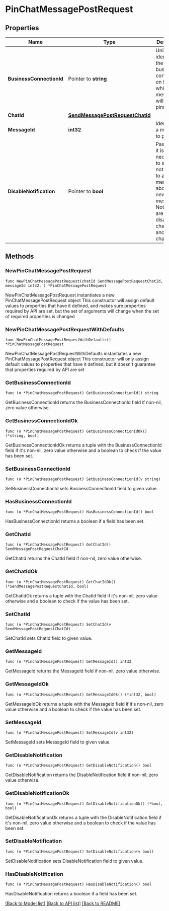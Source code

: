 # PinChatMessagePostRequest

## Properties

Name | Type | Description | Notes
------------ | ------------- | ------------- | -------------
**BusinessConnectionId** | Pointer to **string** | Unique identifier of the business connection on behalf of which the message will be pinned | [optional] 
**ChatId** | [**SendMessagePostRequestChatId**](SendMessagePostRequestChatId.md) |  | 
**MessageId** | **int32** | Identifier of a message to pin | 
**DisableNotification** | Pointer to **bool** | Pass *True* if it is not necessary to send a notification to all chat members about the new pinned message. Notifications are always disabled in channels and private chats. | [optional] 

## Methods

### NewPinChatMessagePostRequest

`func NewPinChatMessagePostRequest(chatId SendMessagePostRequestChatId, messageId int32, ) *PinChatMessagePostRequest`

NewPinChatMessagePostRequest instantiates a new PinChatMessagePostRequest object
This constructor will assign default values to properties that have it defined,
and makes sure properties required by API are set, but the set of arguments
will change when the set of required properties is changed

### NewPinChatMessagePostRequestWithDefaults

`func NewPinChatMessagePostRequestWithDefaults() *PinChatMessagePostRequest`

NewPinChatMessagePostRequestWithDefaults instantiates a new PinChatMessagePostRequest object
This constructor will only assign default values to properties that have it defined,
but it doesn't guarantee that properties required by API are set

### GetBusinessConnectionId

`func (o *PinChatMessagePostRequest) GetBusinessConnectionId() string`

GetBusinessConnectionId returns the BusinessConnectionId field if non-nil, zero value otherwise.

### GetBusinessConnectionIdOk

`func (o *PinChatMessagePostRequest) GetBusinessConnectionIdOk() (*string, bool)`

GetBusinessConnectionIdOk returns a tuple with the BusinessConnectionId field if it's non-nil, zero value otherwise
and a boolean to check if the value has been set.

### SetBusinessConnectionId

`func (o *PinChatMessagePostRequest) SetBusinessConnectionId(v string)`

SetBusinessConnectionId sets BusinessConnectionId field to given value.

### HasBusinessConnectionId

`func (o *PinChatMessagePostRequest) HasBusinessConnectionId() bool`

HasBusinessConnectionId returns a boolean if a field has been set.

### GetChatId

`func (o *PinChatMessagePostRequest) GetChatId() SendMessagePostRequestChatId`

GetChatId returns the ChatId field if non-nil, zero value otherwise.

### GetChatIdOk

`func (o *PinChatMessagePostRequest) GetChatIdOk() (*SendMessagePostRequestChatId, bool)`

GetChatIdOk returns a tuple with the ChatId field if it's non-nil, zero value otherwise
and a boolean to check if the value has been set.

### SetChatId

`func (o *PinChatMessagePostRequest) SetChatId(v SendMessagePostRequestChatId)`

SetChatId sets ChatId field to given value.


### GetMessageId

`func (o *PinChatMessagePostRequest) GetMessageId() int32`

GetMessageId returns the MessageId field if non-nil, zero value otherwise.

### GetMessageIdOk

`func (o *PinChatMessagePostRequest) GetMessageIdOk() (*int32, bool)`

GetMessageIdOk returns a tuple with the MessageId field if it's non-nil, zero value otherwise
and a boolean to check if the value has been set.

### SetMessageId

`func (o *PinChatMessagePostRequest) SetMessageId(v int32)`

SetMessageId sets MessageId field to given value.


### GetDisableNotification

`func (o *PinChatMessagePostRequest) GetDisableNotification() bool`

GetDisableNotification returns the DisableNotification field if non-nil, zero value otherwise.

### GetDisableNotificationOk

`func (o *PinChatMessagePostRequest) GetDisableNotificationOk() (*bool, bool)`

GetDisableNotificationOk returns a tuple with the DisableNotification field if it's non-nil, zero value otherwise
and a boolean to check if the value has been set.

### SetDisableNotification

`func (o *PinChatMessagePostRequest) SetDisableNotification(v bool)`

SetDisableNotification sets DisableNotification field to given value.

### HasDisableNotification

`func (o *PinChatMessagePostRequest) HasDisableNotification() bool`

HasDisableNotification returns a boolean if a field has been set.


[[Back to Model list]](../README.md#documentation-for-models) [[Back to API list]](../README.md#documentation-for-api-endpoints) [[Back to README]](../README.md)


